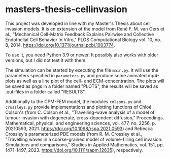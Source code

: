 # masters-thesis-cellinvasion

This project was developed in line with my Master's Thesis about cell invasion models. It is an extension of the model from René F. M. van Oers et al., "Mechanical Cell-Matrix Feedback Explains Pairwise and Collective Endothelial Cell Behavior In Vitro," PLOS Computational Biology vol. 10, no. 8, 2014. https://doi.org/10.1371/journal.pcbi.1003774.

To use it, you need Python 3.9 or newer. It possibly also works with older versions, but I did not test it with them.

The simulation can be started by executing the file `main.py`. It will use the parameters specified in `parameters.py` and produce some animated mp4-plots as well as a line plot of the cell- and ECM-concentration. The plots will be saved as pngs in a folder named "PLOTS", the results will be saved as .out-files in a folder called "RESULTS".

Additionally to the CPM-FEM model, the modules `colsons.py` and `crossleys.py` provide implementations and plotting functions of Chloé Colson's (from C. Colson et al., "Travelling-wave analysis of a model of tumour invasion with degenerate, cross-dependent diffusion," Proceedings. Mathematical, physical, and engineering sciences, vol. 477, no. 2256, p. 20210593, 2021. https://doi.org/10.1098/rspa.2021.0593) and Rebecca Crossley's parameterized PDE models (from R. M. Crossley et al., "Travelling waves in a coarse-grained model of volume-filling cell invasion: Simulations and comparisons," Studies in Applied Mathematics, vol. 151, pp. 1471-1497, 2023. https://doi.org/10.1111/sapm.12635), respectively.
